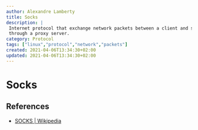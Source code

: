 ```yaml
---
author: Alexandre Lamberty
title: Socks
description: |
 Internet protocol that exchange network packets between a client and server
 through a proxy server.
category: Protocol
tags: ["linux","protocol","network","packets"]
created: 2021-04-06T13:34:30+02:00
updated: 2021-04-06T13:34:30+02:00
---
```

# Socks

## References

- [SOCKS | Wikipedia](https://en.wikipedia.org/wiki/SOCKS)
